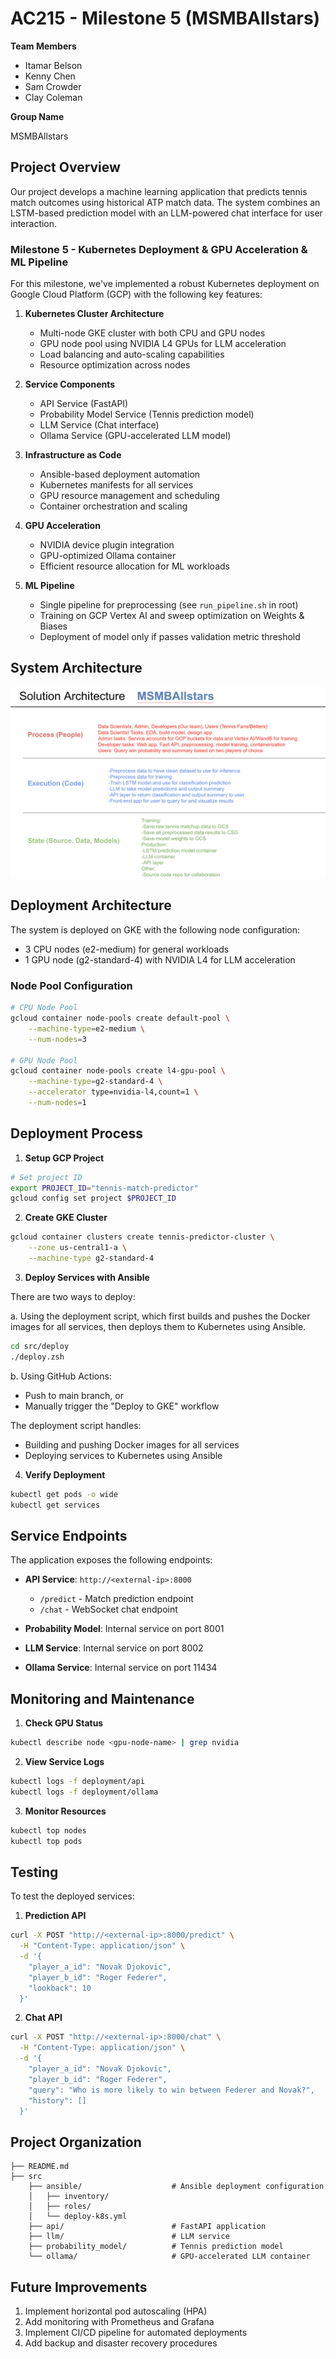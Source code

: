 # AC215 - Milestone 5 (MSMBAllstars)

**Team Members**

- Itamar Belson
- Kenny Chen
- Sam Crowder
- Clay Coleman

**Group Name**

MSMBAllstars

## Project Overview

Our project develops a machine learning application that predicts tennis match outcomes using historical ATP match data. The system combines an LSTM-based prediction model with an LLM-powered chat interface for user interaction.

### Milestone 5 - Kubernetes Deployment & GPU Acceleration & ML Pipeline

For this milestone, we've implemented a robust Kubernetes deployment on Google Cloud Platform (GCP) with the following key features:

1. **Kubernetes Cluster Architecture**

   - Multi-node GKE cluster with both CPU and GPU nodes
   - GPU node pool using NVIDIA L4 GPUs for LLM acceleration
   - Load balancing and auto-scaling capabilities
   - Resource optimization across nodes

2. **Service Components**

   - API Service (FastAPI)
   - Probability Model Service (Tennis prediction model)
   - LLM Service (Chat interface)
   - Ollama Service (GPU-accelerated LLM model)

3. **Infrastructure as Code**

   - Ansible-based deployment automation
   - Kubernetes manifests for all services
   - GPU resource management and scheduling
   - Container orchestration and scaling

4. **GPU Acceleration**
   - NVIDIA device plugin integration
   - GPU-optimized Ollama container
   - Efficient resource allocation for ML workloads

5. **ML Pipeline**
   - Single pipeline for preprocessing (see `run_pipeline.sh` in root)
   - Training on GCP Vertex AI and sweep optimization on Weights & Biases
   - Deployment of model only if passes validation metric threshold

## System Architecture

![System Overview](deliverables/diagrams/solution_architecture.png)

## Deployment Architecture

The system is deployed on GKE with the following node configuration:

- 3 CPU nodes (e2-medium) for general workloads
- 1 GPU node (g2-standard-4) with NVIDIA L4 for LLM acceleration

### Node Pool Configuration

```bash
# CPU Node Pool
gcloud container node-pools create default-pool \
    --machine-type=e2-medium \
    --num-nodes=3

# GPU Node Pool
gcloud container node-pools create l4-gpu-pool \
    --machine-type=g2-standard-4 \
    --accelerator type=nvidia-l4,count=1 \
    --num-nodes=1
```

## Deployment Process

1. **Setup GCP Project**

```bash
# Set project ID
export PROJECT_ID="tennis-match-predictor"
gcloud config set project $PROJECT_ID
```

2. **Create GKE Cluster**

```bash
gcloud container clusters create tennis-predictor-cluster \
    --zone us-central1-a \
    --machine-type g2-standard-4
```

3. **Deploy Services with Ansible**

There are two ways to deploy:

a. Using the deployment script, which first builds and pushes the Docker images for all services, then deploys them to Kubernetes using Ansible.
```bash
cd src/deploy
./deploy.zsh
```

b. Using GitHub Actions:
- Push to main branch, or
- Manually trigger the "Deploy to GKE" workflow

The deployment script handles:
- Building and pushing Docker images for all services
- Deploying services to Kubernetes using Ansible

4. **Verify Deployment**

```bash
kubectl get pods -o wide
kubectl get services
```

## Service Endpoints

The application exposes the following endpoints:

- **API Service**: `http://<external-ip>:8000`

  - `/predict` - Match prediction endpoint
  - `/chat` - WebSocket chat endpoint

- **Probability Model**: Internal service on port 8001
- **LLM Service**: Internal service on port 8002
- **Ollama Service**: Internal service on port 11434

## Monitoring and Maintenance

1. **Check GPU Status**

```bash
kubectl describe node <gpu-node-name> | grep nvidia
```

2. **View Service Logs**

```bash
kubectl logs -f deployment/api
kubectl logs -f deployment/ollama
```

3. **Monitor Resources**

```bash
kubectl top nodes
kubectl top pods
```

## Testing

To test the deployed services:

1. **Prediction API**

```bash
curl -X POST "http://<external-ip>:8000/predict" \
  -H "Content-Type: application/json" \
  -d '{
    "player_a_id": "Novak Djokovic",
    "player_b_id": "Roger Federer",
    "lookback": 10
  }'
```

2. **Chat API**

```bash
curl -X POST "http://<external-ip>:8000/chat" \
  -H "Content-Type: application/json" \
  -d '{
    "player_a_id": "Novak Djokovic",
    "player_b_id": "Roger Federer",
    "query": "Who is more likely to win between Federer and Novak?",
    "history": []
  }'
```

## Project Organization

    ├── README.md
    ├── src
        ├── ansible/                    # Ansible deployment configuration
        │   ├── inventory/
        │   ├── roles/
        │   └── deploy-k8s.yml
        ├── api/                        # FastAPI application
        ├── llm/                        # LLM service
        ├── probability_model/          # Tennis prediction model
        └── ollama/                     # GPU-accelerated LLM container

## Future Improvements

1. Implement horizontal pod autoscaling (HPA)
2. Add monitoring with Prometheus and Grafana
3. Implement CI/CD pipeline for automated deployments
4. Add backup and disaster recovery procedures
